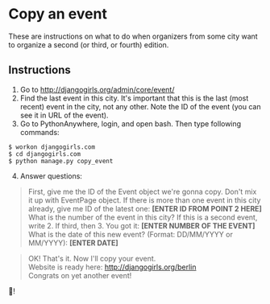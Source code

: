 # Copy an event

These are instructions on what to do when organizers from some city want to organize a second (or third, or fourth) edition. 

## Instructions

1. Go to http://djangogirls.org/admin/core/event/
2. Find the last event in this city. It's important that this is the last (most recent) event in the city, not any other. Note the ID of the event (you can see it in URL of the event).
3. Go to PythonAnywhere, login, and open bash. Then type following commands:
```
$ workon djangogirls.com
$ cd djangogirls.com
$ python manage.py copy_event
```
4. Answer questions:

> First, give me the ID of the Event object we're gonna copy. Don't mix it up with EventPage object. If there is more than one event in this city already, give me ID of the latest one: **[ENTER ID FROM POINT 2 HERE]**  
What is the number of the event in this city? If this is a second event, write 2. If third, then 3. You got it: **[ENTER NUMBER OF THE EVENT]**  
What is the date of this new event? (Format: DD/MM/YYYY or MM/YYYY): **[ENTER DATE]**

> OK! That's it. Now I'll copy your event.  
Website is ready here: http://djangogirls.org/berlin  
Congrats on yet another event!  

:tada:!